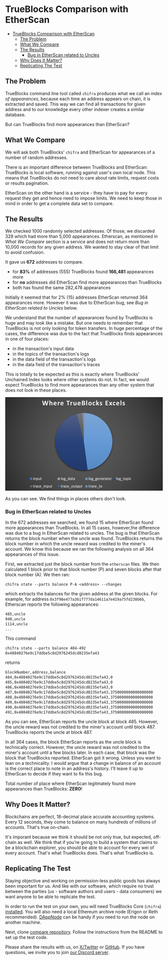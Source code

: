 # TrueBlocks Comparison with EtherScan

- [TrueBlocks Comparison with EtherScan](#trueblocks-comparison-with-etherscan)
  - [The Problem](#the-problem)
  - [What We Compare](#what-we-compare)
  - [The Results](#the-results)
    - [Bug in EtherScan related to Uncles](#bug-in-etherscan-related-to-uncles)
  - [Why Does It Matter?](#why-does-it-matter)
  - [Replicating The Test](#replicating-the-test)

## The Problem

TrueBlocks command line tool called `chifra` produces what we call an _index of appearances_, because each time an address appears on chain, it is extracted and saved. This way we can find all transactions for given address and to our knowledge every other indexer creates a similar database.

But can TrueBlocks find more appearances than EtherScan?

## What We Compare

We will ask both TrueBlocks' `chifra` and EtherScan for appearances of a number of random addresses.

There is an important difference between TrueBlocks and EtherScan: TrueBlocks is local software, running against user's own local node. This means that TrueBlocks do not need to care about rate limits, request costs or results pagination.

EtherScan on the other hand is a service - they have to pay for every request they get and hence need to impose limits. We need to keep those in mind in order to get a complete data set to compare.

## The Results

We checked 1000 randomly selected addresses. Of those, we discarded 328 which had more than 5,000 appearances. Etherscan, as mentioned in _What We Compare_ section is a service and does not return more than 10,000 records for any given address. We wanted to stay clear of that limit to avoid confusion.

It gave us **672** addresses to compare.
- for **83%** of addresses (555) TrueBlocks found **166,481** appearances more
- for **no** addresses did EtherScan find more appearances than TrueBlocks
- both has found the same 282,478 appearances

Initially it seemed that for 2% (15) addresses EtherScan returned 364 appearances more. However it was due to EtherScan bug, see _Bug in EtherScan related to Uncles_ below.

We understand that the number of appearances found by TrueBlocks is huge and may look like a mistake. But one needs to remember that TrueBlocks is not only looking for token transfers. In huge percentage of the cases, the difference was due to the fact that TrueBlocks finds appearances in one of four places:
- in the transaction's input data
- in the topics of the transaction's logs
- in the data field of the transaction's logs
- in the data field of the transaction's traces

This is totally to be expected as this is exactly where TrueBlocks' Unchained Index looks where other systems do not. In fact, we would expect TrueBlocks to find more appearances than any other system that does not look in these places.

![Results](./assets/results3.png)

As you can see. We find things in places others don't look.

### Bug in EtherScan related to Uncles

In the 672 addresses we searched, we found 15 where EtherScan found more appearances than TrueBlocks. In all 15 cases, however,the difference was due to a bug in EtherScan related to uncles. The bug is that EtherScan returns the block number when the uncle was found. TrueBlocks returns the block number in which the uncle reward was credited to the miner's account. We know this because we ran the following analysis on all 364 appearances of this issue.

First, we extracted just the block number from the `etherscan` files. We then calculated 1 block prior to that block number (P) and seven blocks after that block number (A). We then ran:

```[shell]
chifra state --parts balance P-A <address> --changes
```

which extracts the balances for the given address at the given blocks. For example, for address `0x3f98e477a361f777da14611a7e419a75fd238b6b`, Etherscan reports the following appearances:

```[shell]
485,uncle
940,uncle
1114,uncle
...
```

This command

```[shell]
chifra state --parts balance 484-492 0x48040276e9c17ddbe5c8d2976245dcd0235efa43
```

returns

```[shell]
blockNumber,address,balance
484,0x48040276e9c17ddbe5c8d2976245dcd0235efa43,0
485,0x48040276e9c17ddbe5c8d2976245dcd0235efa43,0
486,0x48040276e9c17ddbe5c8d2976245dcd0235efa43,0
487,0x48040276e9c17ddbe5c8d2976245dcd0235efa43,3750000000000000000
488,0x48040276e9c17ddbe5c8d2976245dcd0235efa43,3750000000000000000
489,0x48040276e9c17ddbe5c8d2976245dcd0235efa43,3750000000000000000
490,0x48040276e9c17ddbe5c8d2976245dcd0235efa43,3750000000000000000
491,0x48040276e9c17ddbe5c8d2976245dcd0235efa43,3750000000000000000
```

As you can see, EtherScan reports the uncle block at block 485. However, the uncle reward was not credited to the miner's account until block 487. TrueBlocks reports the uncle at block 487.

In all 364 cases, the block EtherScan reports as the uncle block is technically correct. However, the uncle reward was not credited to the miner's account until a few blocks later. In each case, that block was the block that TrueBlocks reported. EtherScan got it wrong. Unless you want to lean on a technicality. I would argue that a change in balance of an account is the correct place to note in an address's history. I'll leave it up to EtherScan to decide if they want to fix this bug.

Total number of place where EtherScan legitmately found more appearances than TrueBlocks: **ZERO**!

## Why Does It Matter?

Blockchains are perfect, 18-decimal place accurate accounting systems. Every 12 seconds, they come to balance on many hundreds of millions of accounts. That's true on-chain.

It's imporant because we think it should be not only true, but expected, off-chain as well. We think that if you're going to build a system that claims to be a blockchain explorer, you should be able to account for every wei of every account. That's what TrueBlocks does. That's what TrueBlocks is.

## Replicating The Test

Staying objective and working on permission-less public goods has always been important for us. And like with our software, which require no trust between the parties (us - software authors and users - data consumers) we want anyone to be able to replicate the test.

In order to run the test on your own, you will need TrueBlocks Core (`chifra`) [installed](https://trueblocks.io/docs/install/install-core/). You will also need a local Ethereum archive node (Erigon or Reth recommended). [DAppNode](https://dappnode.com) can be handy if you need to run the node on another machine.

Next, clone [compare repository](https://github.com/TrueBlocks/trueblocks-compare). Follow the instructions from the README to set up the test code.

Please share the results with us, on [X/Twitter](https://twitter.com/trueblocks) or [GitHub](https://github.com/TrueBlocks/trueblocks-compare/issues/new). If you have questions, we invite you to join [our Discord server](https://discord.com/invite/kAFcZH2x7K).
